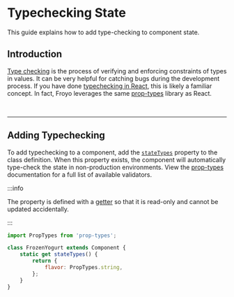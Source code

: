 # Typechecking State

This guide explains how to add type-checking to component state.

## Introduction

[Type checking](https://www.geeksforgeeks.org/type-checking-in-compiler-design/) is the process of verifying and enforcing constraints of types in values. It can be very helpful for catching bugs during the development process. If you have done [typechecking in React](https://reactjs.org/docs/typechecking-with-proptypes.html#gatsby-focus-wrapper), this is likely a familiar concept. In fact, Froyo leverages the same [prop-types](https://github.com/facebook/prop-types) library as React.

<br />

---

## Adding Typechecking

To add typechecking to a component, add the [`stateTypes`](../api/component.md#statetypes) property to the class definition. When this property exists, the component will automatically type-check the state in non-production environments. View the [prop-types](https://github.com/facebook/prop-types) documentation for a full list of available validators.

:::info

The property is defined with a [getter](https://developer.mozilla.org/en-US/docs/Web/JavaScript/Reference/Functions/get) so that it is read-only and cannot be updated accidentally.

:::

```js
import PropTypes from 'prop-types';

class FrozenYogurt extends Component {
    static get stateTypes() {
        return {
            flavor: PropTypes.string,
        };
    }
}
```
